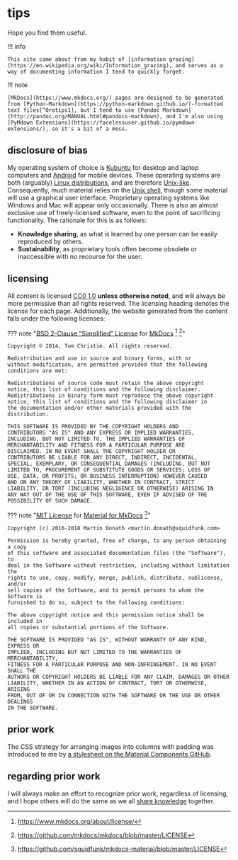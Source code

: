 # tips

Hope you find them useful.

!!! info
    
    This site came about from my habit of [information grazing](https://en.wikipedia.org/wiki/Information_grazing), and serves as a way of documenting information I tend to quickly forget.

!!! note
    
    [MkDocs](https://www.mkdocs.org/) pages are designed to be generated from [Python-Markdown](https://python-markdown.github.io/)-formatted text files[^Orotips1], but I tend to use [Pandoc Markdown](http://pandoc.org/MANUAL.html#pandocs-markdown), and I'm also using [PyMdown Extensions](https://facelessuser.github.io/pymdown-extensions/), so it's a bit of a mess.

## disclosure of bias
My operating system of choice is [Kubuntu](https://kubuntu.org/) for desktop and laptop computers and [Android](https://en.wikipedia.org/wiki/Android_(operating_system)) for mobile devices. These operating systems are both (arguably) [Linux distributions](https://en.wikipedia.org/wiki/Linux_distribution), and are therefore [Unix-like](https://en.wikipedia.org/wiki/Unix-like). Consequently, much material relies on the [Unix shell](https://en.wikipedia.org/wiki/Unix_shell), though some material will use a graphical user interface. Proprietary operating systems like Windows and Mac will appear only occasionally. There is also an almost exclusive use of freely-licensed software, even to the point of sacrificing functionality. The rationale for this is as follows:

- **Knowledge sharing**, as what is learned by one person can be easily reproduced by others.
- **Sustainability**, as proprietary tools often become obsolete or inaccessible with no recourse for the user.

## licensing
All content is licensed [CC0 1.0](https://creativecommons.org/publicdomain/zero/1.0/) **unless otherwise noted**, and will always be more permissive than all rights reserved. The *licensing* heading denotes the license for each page. Additionally, the website generated from the content falls under the following licenses:

??? note "[BSD 2-Clause “Simplified” License](https://choosealicense.com/licenses/bsd-2-clause/) for [MkDocs](https://www.mkdocs.org/) [^Orotips2] [^Orotips3]"
    
    Copyright © 2014, Tom Christie. All rights reserved.
    
    Redistribution and use in source and binary forms, with or
    without modification, are permitted provided that the following
    conditions are met:
    
    Redistributions of source code must retain the above copyright
    notice, this list of conditions and the following disclaimer.
    Redistributions in binary form must reproduce the above copyright
    notice, this list of conditions and the following disclaimer in
    the documentation and/or other materials provided with the
    distribution.
    
    THIS SOFTWARE IS PROVIDED BY THE COPYRIGHT HOLDERS AND
    CONTRIBUTORS "AS IS" AND ANY EXPRESS OR IMPLIED WARRANTIES,
    INCLUDING, BUT NOT LIMITED TO, THE IMPLIED WARRANTIES OF
    MERCHANTABILITY AND FITNESS FOR A PARTICULAR PURPOSE ARE
    DISCLAIMED. IN NO EVENT SHALL THE COPYRIGHT HOLDER OR
    CONTRIBUTORS BE LIABLE FOR ANY DIRECT, INDIRECT, INCIDENTAL,
    SPECIAL, EXEMPLARY, OR CONSEQUENTIAL DAMAGES (INCLUDING, BUT NOT
    LIMITED TO, PROCUREMENT OF SUBSTITUTE GOODS OR SERVICES; LOSS OF
    USE, DATA, OR PROFITS; OR BUSINESS INTERRUPTION) HOWEVER CAUSED
    AND ON ANY THEORY OF LIABILITY, WHETHER IN CONTRACT, STRICT
    LIABILITY, OR TORT (INCLUDING NEGLIGENCE OR OTHERWISE) ARISING IN
    ANY WAY OUT OF THE USE OF THIS SOFTWARE, EVEN IF ADVISED OF THE
    POSSIBILITY OF SUCH DAMAGE.

??? note "[MIT License](https://choosealicense.com/licenses/mit/) for [Material for MkDocs](https://squidfunk.github.io/mkdocs-material/) [^Orotips4]"
    
    Copyright (c) 2016-2018 Martin Donath <martin.donath@squidfunk.com>
    
    Permission is hereby granted, free of charge, to any person obtaining a copy
    of this software and associated documentation files (the "Software"), to
    deal in the Software without restriction, including without limitation the
    rights to use, copy, modify, merge, publish, distribute, sublicense, and/or
    sell copies of the Software, and to permit persons to whom the Software is
    furnished to do so, subject to the following conditions:
    
    The above copyright notice and this permission notice shall be included in
    all copies or substantial portions of the Software.
    
    THE SOFTWARE IS PROVIDED "AS IS", WITHOUT WARRANTY OF ANY KIND, EXPRESS OR
    IMPLIED, INCLUDING BUT NOT LIMITED TO THE WARRANTIES OF MERCHANTABILITY,
    FITNESS FOR A PARTICULAR PURPOSE AND NON-INFRINGEMENT. IN NO EVENT SHALL THE
    AUTHORS OR COPYRIGHT HOLDERS BE LIABLE FOR ANY CLAIM, DAMAGES OR OTHER
    LIABILITY, WHETHER IN AN ACTION OF CONTRACT, TORT OR OTHERWISE, ARISING
    FROM, OUT OF OR IN CONNECTION WITH THE SOFTWARE OR THE USE OR OTHER DEALINGS
    IN THE SOFTWARE.

## prior work
The CSS strategy for arranging images into columns with padding was introduced to me by [a stylesheet on the Material Components GitHub](https://github.com/yakworks/mkdocs-material-components/blob/material-components-web/src/assets/stylesheets/mdc-web.css).

## regarding prior work
I will always make an effort to recognize prior work, regardless of licensing, and I hope others will do the same as we all [share knowledge](https://en.wikipedia.org/wiki/Knowledge_sharing) together.

[^Orotips1]: https://www.mkdocs.org/user-guide/writing-your-docs/#writing-with-markdown
[^Orotips2]: https://www.mkdocs.org/about/license/
[^Orotips3]: https://github.com/mkdocs/mkdocs/blob/master/LICENSE
[^Orotips4]: https://github.com/squidfunk/mkdocs-material/blob/master/LICENSE
